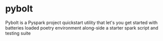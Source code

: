 # pybolt
Pybolt is a Pyspark project quickstart utility that let's you get started with batteries loaded poetry environment along-side a starter spark script and testing suite
